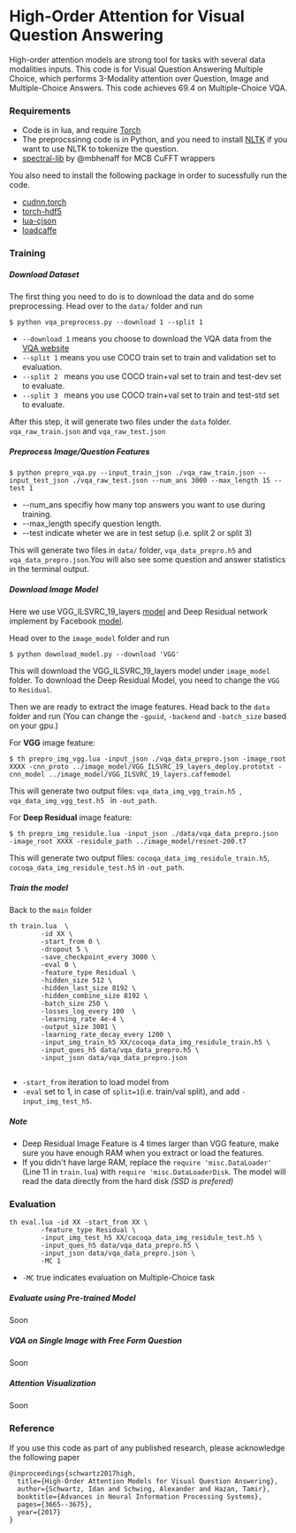 # High-Order Attention for Visual Question Answering

High-order attention models are strong tool for tasks  with several data modalities inputs. This code is for Visual Question Answering Multiple Choice, which performs 3-Modality attention over Question, Image and Multiple-Choice Answers. 
This code achieves 69.4 on Multiple-Choice VQA.


### Requirements
* Code is in lua, and require [Torch](http://torch.ch/)
* The preprocssinng code is in Python, and you need to install [NLTK](http://www.nltk.org/) if you want to use NLTK to tokenize the question.
* [spectral-lib](https://github.com/jnhwkim/spectral-lib) by @mbhenaff for MCB CuFFT wrappers

You also need to install the following package in order to sucessfully run the code.

- [cudnn.torch](https://github.com/soumith/cudnn.torch)
- [torch-hdf5](https://github.com/deepmind/torch-hdf5)
- [lua-cjson](http://www.kyne.com.au/~mark/software/lua-cjson.php)
- [loadcaffe](https://github.com/szagoruyko/loadcaffe)

### Training

##### Download Dataset
The first thing you need to do is to download the data and do some preprocessing. Head over to the `data/` folder and run

```
$ python vqa_preprocess.py --download 1 --split 1
```
* `--download 1` means you choose to download the VQA data from the [VQA website](http://www.visualqa.org/) 
* `--split 1` means you use COCO train set to train and validation set to evaluation.
* `--split 2 ` means you use COCO train+val set to train and test-dev set to evaluate. 
* `--split 3 ` means you use COCO train+val set to train and test-std set to evaluate. 

After this step, it will generate two files under the `data` folder. `vqa_raw_train.json` and `vqa_raw_test.json`

##### Preprocess Image/Question Features

```
$ python prepro_vqa.py --input_train_json ./vqa_raw_train.json --input_test_json ./vqa_raw_test.json --num_ans 3000 --max_length 15 --test 1
```
* --num_ans specifiy how many top answers you want to use during training.
* --max_length specify question length.
* --test indicate wheter we are in test setup (i.e. split 2 or split 3)

This will generate two files in `data/` folder, `vqa_data_prepro.h5` and `vqa_data_prepro.json`.You will also see some question and answer statistics in the terminal output.


##### Download Image Model
Here we use VGG_ILSVRC_19_layers [model](https://gist.github.com/ksimonyan/3785162f95cd2d5fee77) and Deep Residual network implement by Facebook [model](https://github.com/facebook/fb.resnet.torch). 

Head over to the `image_model` folder and run

```
$ python download_model.py --download 'VGG' 
```
This will download the VGG_ILSVRC_19_layers model under `image_model` folder. To download the Deep Residual Model, you need to change the `VGG` to `Residual`.

Then we are ready to extract the image features. Head back to the `data` folder and run (You can change the `-gpuid`, `-backend` and `-batch_size` based on your gpu.)

For **VGG** image feature:

```
$ th prepro_img_vgg.lua -input_json ./vqa_data_prepro.json -image_root XXXX -cnn_proto ../image_model/VGG_ILSVRC_19_layers_deploy.prototxt -cnn_model ../image_model/VGG_ILSVRC_19_layers.caffemodel
```
This will generate two output files: `vqa_data_img_vgg_train.h5 `, `vqa_data_img_vgg_test.h5 ` in `-out_path`. 

For **Deep Residual** image feature:
```
$ th prepro_img_residule.lua -input_json ./data/vqa_data_prepro.json  -image_root XXXX -residule_path ../image_model/resnet-200.t7
```
This will generate two output files: `cocoqa_data_img_residule_train.h5`, `cocoqa_data_img_residule_test.h5` in `-out_path`. 

##### Train the model

Back to the `main` folder

```
th train.lua  \
        -id XX \
        -start_from 0 \
        -dropout 5 \
        -save_checkpoint_every 3000 \
        -eval 0 \        
        -feature_type Residual \
        -hidden_size 512 \
        -hidden_last_size 8192 \
        -hidden_combine_size 8192 \
        -batch_size 250 \
        -losses_log_every 100  \
        -learning_rate 4e-4 \
        -output_size 3001 \
        -learning_rate_decay_every 1200 \
        -input_img_train_h5 XX/cocoqa_data_img_residule_train.h5 \
        -input_ques_h5 data/vqa_data_prepro.h5 \
        -input_json data/vqa_data_prepro.json 
    
```
* `-start_from` iteration to load model from
* `-eval` set to 1, in case of `split=1`(i.e. train/val split), and add `-input_img_test_h5`.

##### Note
- Deep Residual Image Feature is 4 times larger than VGG feature, make sure you have enough RAM when you extract or load the features.
- If you didn't have large RAM, replace the `require 'misc.DataLoader'` (Line 11 in `train.lua`) with `require 'misc.DataLoaderDisk`. The model will read the data directly from the hard disk *(SSD is prefered)*

### Evaluation

```
th eval.lua -id XX -start_from XX \
        -feature_type Residual \
        -input_img_test_h5 XX/cocoqa_data_img_residule_test.h5 \
        -input_ques_h5 data/vqa_data_prepro.h5 \
        -input_json data/vqa_data_prepro.json \
        -MC 1
```
* `-MC` true indicates evaluation on Multiple-Choice task
##### Evaluate using Pre-trained Model

Soon

##### VQA on Single Image with Free Form Question

Soon

##### Attention Visualization

Soon

### Reference

If you use this code as part of any published research, please acknowledge the following paper

```
@inproceedings{schwartz2017high,
  title={High-Order Attention Models for Visual Question Answering},
  author={Schwartz, Idan and Schwing, Alexander and Hazan, Tamir},
  booktitle={Advances in Neural Information Processing Systems},
  pages={3665--3675},
  year={2017}
}
```
